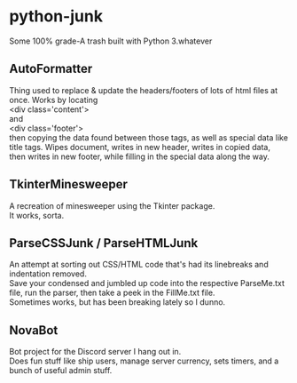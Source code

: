 # python-junk
Some 100% grade-A trash built with Python 3.whatever

## AutoFormatter
Thing used to replace & update the headers/footers of lots of html files at once.
Works by locating  
\<div class='content'>  
and  
\<div class='footer'>  
then copying the data found between those tags, as well as special data like title tags.
Wipes document, writes in new header, writes in copied data, then writes in new footer, while filling in the special data along the way.

## TkinterMinesweeper
A recreation of minesweeper using the Tkinter package.  
It works, sorta.

## ParseCSSJunk / ParseHTMLJunk
An attempt at sorting out CSS/HTML code that's had its linebreaks and indentation removed.  
Save your condensed and jumbled up code into the respective ParseMe.txt file, run the parser, then take a peek in the FillMe.txt file.  
Sometimes works, but has been breaking lately so I dunno.

## NovaBot
Bot project for the Discord server I hang out in.  
Does fun stuff like ship users, manage server currency, sets timers, and a bunch of useful admin stuff.
